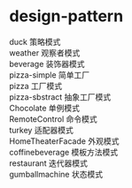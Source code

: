 # design-pattern

duck 策略模式 <br>
weather 观察者模式 <br>
beverage 装饰器模式 <br>
pizza-simple 简单工厂 <br>
pizza 工厂模式 <br>
pizza-sbstract 抽象工厂模式 <br>
Chocolate 单例模式 <br>
RemoteControl 命令模式 <br>
turkey 适配器模式 <br>
HomeTheaterFacade 外观模式 <br>
coffinebeverage 模板方法模式 <br>
restaurant 迭代器模式 <br>
gumballmachine 状态模式 <br>

